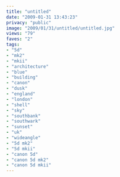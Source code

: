 ```yaml
---
title: "untitled"
date: "2009-01-31 13:43:23"
privacy: "public"
image: "2009/01/31/untitled/untitled.jpg"
views: "79"
faves: "2"
tags:
- "5d"
- "mk2"
- "mkii"
- "architecture"
- "blue"
- "building"
- "canon"
- "dusk"
- "england"
- "london"
- "shell"
- "sky"
- "southbank"
- "southwark"
- "sunset"
- "uk"
- "wideangle"
- "5d mk2"
- "5d mkii"
- "canon 5d"
- "canon 5d mk2"
- "canon 5d mkii"
---
```

<a href="/photos/2009/01/31/icy-sunset-shell"></a>
